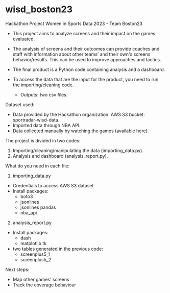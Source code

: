 # wisd_boston23
Hackathon Project Women in Sports Data 2023 - Team Boston23

- This project aims to analyze screens and their impact on the games evaluated.

- The analysis of screens and their outcomes can provide coaches and staff with information about other teams’ and their own's screens behavior/results. This can be used to improve approaches and tactics.

- The final product is a Python code containing analysis and a dashboard.

- To access the data that are the input for the product, you need to run the importing/cleaning code.
  - Outputs: two csv files. 

   
Dataset used:
- Data provided by the Hackathon organization: AWS S3 bucket: sportradar-wisd-data.
- Imported data through NBA API.
- Data collected manually by watching the games (available here).

The project is divided in two codes:
1. Importing/cleaning/manipulating the data (importing_data.py).
2. Analysis and dashboard (analysis_report.py).


What do you need in each file:
1. importing_data.py
  - Credentials to access AWS S3 dataset
  - Install packages:
    - boto3
    - jsonlines
    - jsonlines pandas
    - nba_api
2. analysis_report.py
  - Install packages:
    - dash
    - matplotlib tk
  - two tables generated in the previous code:
    - screenplus5_1
    - screenplus5_2


Next steps:
- Map other games' screens
- Track the coverage behaviour
